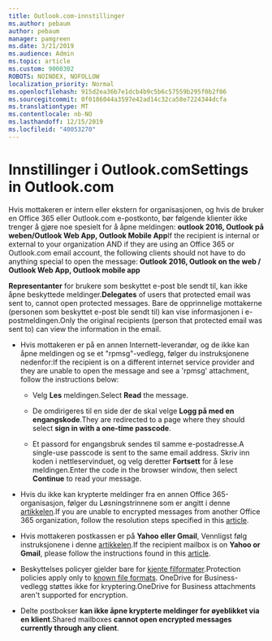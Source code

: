 ```yaml
---
title: Outlook.com-innstillinger
ms.author: pebaum
author: pebaum
manager: pamgreen
ms.date: 3/21/2019
ms.audience: Admin
ms.topic: article
ms.custom: 9000302
ROBOTS: NOINDEX, NOFOLLOW
localization_priority: Normal
ms.openlocfilehash: 915d2ea36b7e1dcb4b9c5b6c57559b295f0b2f06
ms.sourcegitcommit: 0f0186044a3597e42ad14c32ca58e7224344dcfa
ms.translationtype: MT
ms.contentlocale: nb-NO
ms.lasthandoff: 12/15/2019
ms.locfileid: "40053270"
---
```

# <a name="settings-in-outlookcom"></a><span data-ttu-id="71afb-102">Innstillinger i Outlook.com</span><span class="sxs-lookup"><span data-stu-id="71afb-102">Settings in Outlook.com</span></span>

<span data-ttu-id="71afb-103">Hvis mottakeren er intern eller ekstern for organisasjonen, og hvis de bruker en Office 365 eller Outlook.com e-postkonto, bør følgende klienter ikke trenger å gjøre noe spesielt for å åpne meldingen: **outlook 2016, Outlook på weben/Outlook Web App, Outlook Mobile App**</span><span class="sxs-lookup"><span data-stu-id="71afb-103">If the recipient is internal or external to your organization AND if they are using an Office 365 or Outlook.com email account, the following clients should not have to do anything special to open the message: **Outlook 2016, Outlook on the web / Outlook Web App, Outlook mobile app**</span></span>

<span data-ttu-id="71afb-104">**Representanter** for brukere som beskyttet e-post ble sendt til, kan ikke åpne beskyttede meldinger.</span><span class="sxs-lookup"><span data-stu-id="71afb-104">**Delegates** of users that protected email was sent to, cannot open protected messages.</span></span> <span data-ttu-id="71afb-105">Bare de opprinnelige mottakerne (personen som beskyttet e-post ble sendt til) kan vise informasjonen i e-postmeldingen.</span><span class="sxs-lookup"><span data-stu-id="71afb-105">Only the original recipients (person that protected email was sent to) can view the information in the email.</span></span>

- <span data-ttu-id="71afb-106">Hvis mottakeren er på en annen Internett-leverandør, og de&nbsp;ikke kan åpne meldingen og se et "rpmsg"-vedlegg, følger du instruksjonene nedenfor:</span><span class="sxs-lookup"><span data-stu-id="71afb-106">If the recipient is on a different internet service provider and they are&nbsp;unable to open the message and see a 'rpmsg' attachment, follow the instructions below:</span></span>
    
    - <span data-ttu-id="71afb-107">Velg **Les** meldingen.</span><span class="sxs-lookup"><span data-stu-id="71afb-107">Select **Read** the message.</span></span>
    
    - <span data-ttu-id="71afb-108">De omdirigeres til en side der de skal velge **Logg på med en engangskode**.</span><span class="sxs-lookup"><span data-stu-id="71afb-108">They are redirected to a page where they should select **sign in with a one-time passcode**.</span></span>
    
    - <span data-ttu-id="71afb-109">Et passord for engangsbruk sendes til samme e-postadresse.</span><span class="sxs-lookup"><span data-stu-id="71afb-109">A single-use passcode is sent to the same email address.</span></span> <span data-ttu-id="71afb-110">Skriv inn koden i nettleservinduet, og velg deretter **Fortsett** for å lese meldingen.</span><span class="sxs-lookup"><span data-stu-id="71afb-110">Enter the code in the browser window, then select **Continue** to read your message.</span></span>

- <span data-ttu-id="71afb-111">Hvis du ikke kan krypterte meldinger fra en annen Office 365-organisasjon, følger du Løsningstrinnene som er angitt i denne [artikkelen](https://support.office.com/article/known-issues-opening-irm-protected-emails-sent-from-users-in-other-office-365-organizations-0dec0593-a05d-4aa2-8445-9311ebab3164).</span><span class="sxs-lookup"><span data-stu-id="71afb-111">If you are unable to encrypted messages from another Office 365 organization, follow the resolution steps specified in this [article](https://support.office.com/article/known-issues-opening-irm-protected-emails-sent-from-users-in-other-office-365-organizations-0dec0593-a05d-4aa2-8445-9311ebab3164).</span></span>

- <span data-ttu-id="71afb-112">Hvis mottakeren postkassen er på **Yahoo eller Gmail**, Vennligst følg instruksjonene</span> i denne [artikkelen](https://support.office.com/article/how-do-i-open-a-protected-message-1157a286-8ecc-4b1e-ac43-2a608fbf3098).</span><span class="sxs-lookup"><span data-stu-id="71afb-112">If the recipient mailbox is on **Yahoo or Gmail**, please follow the instructions</span> found in this [article](https://support.office.com/article/how-do-i-open-a-protected-message-1157a286-8ecc-4b1e-ac43-2a608fbf3098).</span></span>

- <span data-ttu-id="71afb-113">Beskyttelses policyer gjelder bare for [kjente filformater](https://docs.microsoft.com/azure/information-protection/rms-client/client-admin-guide-file-types).</span><span class="sxs-lookup"><span data-stu-id="71afb-113">Protection policies apply only to [known file formats](https://docs.microsoft.com/azure/information-protection/rms-client/client-admin-guide-file-types).</span></span> <span data-ttu-id="71afb-114">OneDrive for Business-vedlegg støttes ikke for kryptering.</span><span class="sxs-lookup"><span data-stu-id="71afb-114">OneDrive for Business attachments aren't supported for encryption.</span></span>

- <span data-ttu-id="71afb-115">Delte postbokser **kan ikke åpne krypterte meldinger for øyeblikket via en klient**.</span><span class="sxs-lookup"><span data-stu-id="71afb-115">Shared mailboxes **cannot open encrypted messages currently through any client**.</span></span> 
